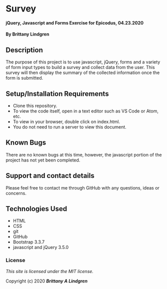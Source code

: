 # Survey

#### jQuery, Javascript and Forms Exercise for Epicodus, 04.23.2020

#### By Brittany Lindgren

## Description

The purpose of this project is to use javascript, jQuery, forms and a variety of form input types to build a survey and collect data from the user. This survey will then display the summary of the collected information once the form is submitted.

## Setup/Installation Requirements

* Clone this repository.
* To view the code itself, open in a text editor such as VS Code or Atom, etc.
* To view in your browser, double click on index.html.
* You do not need to run a server to view this document.

## Known Bugs

There are no known bugs at this time, however, the javascript portion of the project has not yet been completed.

## Support and contact details

Please feel free to contact me through GitHub with any questions, ideas or concerns.

## Technologies Used

* HTML
* CSS
* git
* GitHub
* Bootstrap 3.3.7
* javascript and jQuery 3.5.0

### License

*This site is licensed under the MIT license.*

Copyright (c) 2020 **_Brittany A Lindgren_**
